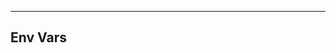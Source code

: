 <!-- Space: Projects -->
<!-- Parent: DockerTemplate -->
<!-- Title: Env Vars DockerTemplate -->

<!-- Label: DockerTemplate -->
<!-- Label: Project -->
<!-- Label: Env Vars -->
<!-- Include: disclaimer.md -->
<!-- Include: ac:toc -->

---

## Env Vars
